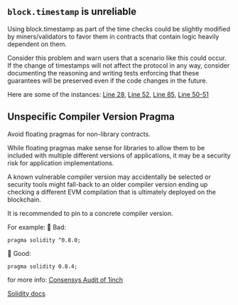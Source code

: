 ## `block.timestamp` is unreliable

Using block.timestamp as part of the time checks could be slightly modified by miners/validators to favor them in contracts that contain logic heavily dependent on them.

Consider this problem and warn users that a scenario like this could occur. If the change of timestamps will not affect the protocol in any way, consider documenting the reasoning and writing tests enforcing that these guarantees will be preserved even if the code changes in the future.

Here are some of the instances:
[Line 28](https://github.com/code-423n4/2022-10-zksync/blob/main/ethereum/contracts/zksync/facets/DiamondCut.sol#L28), [Line 52](https://github.com/code-423n4/2022-10-zksync/blob/main/ethereum/contracts/zksync/facets/DiamondCut.sol#L52), [Line 85](https://github.com/code-423n4/2022-10-zksync/blob/main/ethereum/contracts/zksync/facets/DiamondCut.sol#L85), [Line 50-51](https://github.com/code-423n4/2022-10-zksync/blob/main/ethereum/contracts/zksync/facets/Executor.sol#L50-L51)

## Unspecific Compiler Version Pragma
Avoid floating pragmas for non-library contracts.

While floating pragmas make sense for libraries to allow them to be included with multiple different versions of applications, it may be a security risk for application implementations.

A known vulnerable compiler version may accidentally be selected or security tools might fall-back to an older compiler version ending up checking a different EVM compilation that is ultimately deployed on the blockchain.

It is recommended to pin to a concrete compiler version.

For example:
🤦 Bad:
```
pragma solidity ^0.8.0;
```
🚀 Good:
```
pragma solidity 0.8.4;
```

for more info:
[Consensys Audit of 1inch](https://consensys.net/diligence/audits/2020/12/1inch-liquidity-protocol/#unspecific-compiler-version-pragma)

[Solidity docs](https://docs.soliditylang.org/en/latest/layout-of-source-files.html#version-pragma)
